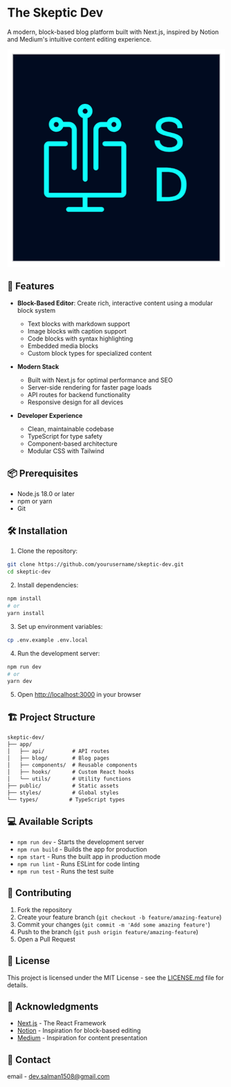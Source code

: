 # The Skeptic Dev

A modern, block-based blog platform built with Next.js, inspired by Notion and Medium's intuitive content editing experience.

![Skeptic Dev Logo](public/logo.png)

## 🚀 Features

- **Block-Based Editor**: Create rich, interactive content using a modular block system
  - Text blocks with markdown support
  - Image blocks with caption support
  - Code blocks with syntax highlighting
  - Embedded media blocks
  - Custom block types for specialized content

- **Modern Stack**
  - Built with Next.js for optimal performance and SEO
  - Server-side rendering for faster page loads
  - API routes for backend functionality
  - Responsive design for all devices

- **Developer Experience**
  - Clean, maintainable codebase
  - TypeScript for type safety
  - Component-based architecture
  - Modular CSS with Tailwind

## 📦 Prerequisites

- Node.js 18.0 or later
- npm or yarn
- Git

## 🛠️ Installation

1. Clone the repository:
```bash
git clone https://github.com/yourusername/skeptic-dev.git
cd skeptic-dev
```

2. Install dependencies:
```bash
npm install
# or
yarn install
```

3. Set up environment variables:
```bash
cp .env.example .env.local
```

4. Run the development server:
```bash
npm run dev
# or
yarn dev
```

5. Open [http://localhost:3000](http://localhost:3000) in your browser

## 🏗️ Project Structure

```
skeptic-dev/
├── app/
│   ├── api/         # API routes
│   ├── blog/        # Blog pages
│   ├── components/  # Reusable components
│   ├── hooks/       # Custom React hooks
│   └── utils/       # Utility functions
├── public/          # Static assets
├── styles/          # Global styles
└── types/          # TypeScript types
```

## 💻 Available Scripts

- `npm run dev` - Starts the development server
- `npm run build` - Builds the app for production
- `npm start` - Runs the built app in production mode
- `npm run lint` - Runs ESLint for code linting
- `npm run test` - Runs the test suite

## 🤝 Contributing

1. Fork the repository
2. Create your feature branch (`git checkout -b feature/amazing-feature`)
3. Commit your changes (`git commit -m 'Add some amazing feature'`)
4. Push to the branch (`git push origin feature/amazing-feature`)
5. Open a Pull Request

## 📝 License

This project is licensed under the MIT License - see the [LICENSE.md](LICENSE.md) file for details.

## 🙏 Acknowledgments

- [Next.js](https://nextjs.org/) - The React Framework
- [Notion](https://notion.so/) - Inspiration for block-based editing
- [Medium](https://medium.com/) - Inspiration for content presentation

## 📧 Contact
email - dev.salman1508@gmail.com